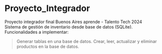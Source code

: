 # Proyecto_Integrador
Proyecto integrador final
Buenos Aires aprende - Talento Tech 2024
Sistema de gestión de inventario desde base de datos (SQLite).
Funcionalidades a implementar:
>Generar tablas en una base de datos.
>Crear, leer, actualizar y eliminar productos en la base de datos.
